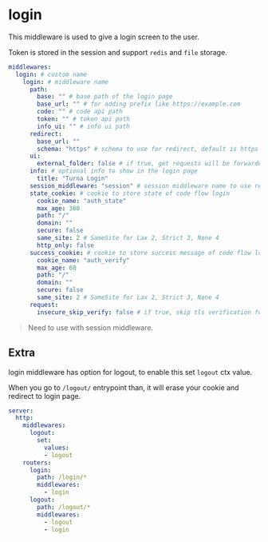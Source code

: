 # login

This middleware is used to give a login screen to the user.

Token is stored in the session and support `redis` and `file` storage.

```yaml
middlewares:
  login: # custom name
    login: # middleware name
      path:
        base: "" # base path of the login page
        base_url: "" # for adding prefix like https://example.com
        code: "" # code api path
        token: "" # token api path
        info_ui: "" # info ui path
      redirect:
        base_url: ""
        schema: "https" # schema to use for redirect, default is https
      ui:
        external_folder: false # if true, get requests will be forwarded to the next middleware
      info: # optional info to show in the login page
        title: "Turna Login"
      session_middleware: "session" # session middleware name to use record token
      state_cookie: # cookie to store state of code flow login
        cookie_name: "auth_state"
        max_age: 360
        path: "/"
        domain: ""
        secure: false
        same_site: 2 # SameSite for Lax 2, Strict 3, None 4
        http_only: false
      success_cookie: # cookie to store success message of code flow login
        cookie_name: "auth_verify"
        max_age: 60
        path: "/"
        domain: ""
        secure: false
        same_site: 2 # SameSite for Lax 2, Strict 3, None 4
      request:
        insecure_skip_verify: false # if true, skip tls verification for token request
```

> Need to use with session middleware.

## Extra

login middleware has option for logout, to enable this set `logout` ctx value.

When you go to `/logout/` entrypoint than, it will erase your cookie and redirect to login page.

```yaml
server:
  http:
    middlewares:
      logout:
        set:
          values:
          - logout
    routers:
      login:
        path: /login/*
        middlewares:
          - login
      logout:
        path: /logout/*
        middlewares:
          - logout
          - login
```
